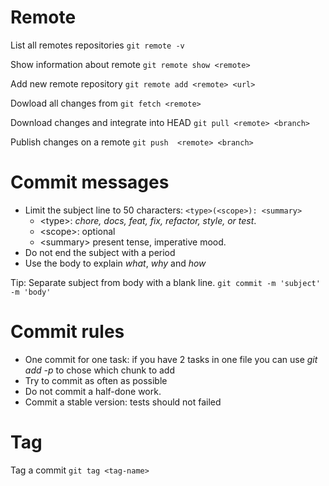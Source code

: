 # Remote

List all remotes repositories
`git remote -v`

Show information about remote
`git remote show <remote>`

Add new remote repository
`git remote add <remote> <url>`

Dowload all changes from <remote>
`git fetch <remote>`

Download changes and integrate into HEAD
`git pull <remote> <branch>`

Publish changes on a remote
`git push  <remote> <branch>`

# Commit messages

- Limit the subject line to 50 characters: `<type>(<scope>): <summary>`
  - &lt;type&gt;: *chore, docs, feat, fix, refactor, style, or test*.
  - &lt;scope&gt;: optional
  - &lt;summary&gt; present tense, imperative mood.
- Do not end the subject with a period
- Use the body to explain *what*, *why* and *how*

Tip: Separate subject from body with a blank line.
`git commit -m 'subject' -m 'body'`

# Commit rules

- One commit for one task: if you have 2 tasks in one file
you can use *git add -p* to chose which chunk to add
- Try to commit as often as possible
- Do not commit a half-done work.
- Commit a stable version: tests should not failed

# Tag

Tag a commit
`git tag <tag-name>`
